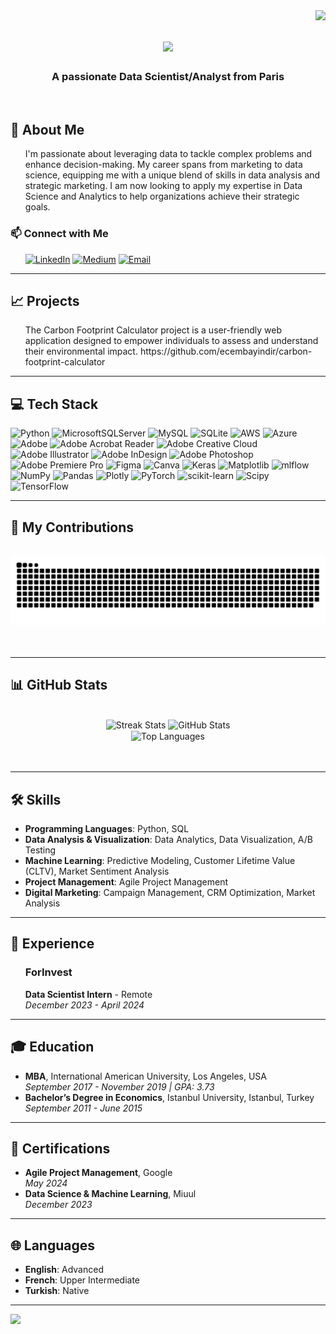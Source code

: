 <img align="right" src="https://visitor-badge.laobi.icu/badge?page_id=ecembayindir.ecembayindir" />

<h1 align="center">
    <img src="https://readme-typing-svg.herokuapp.com/?font=Righteous&size=35&center=true&vCenter=true&width=500&height=70&duration=4000&lines=Hi+There!+👋;" />
</h1>

<h3 align="center">A passionate Data Scientist/Analyst from Paris</h3>

<br/>

<h2>🚀 <strong>About Me</strong></h2>
<p><ul>
  I'm passionate about leveraging data to tackle complex problems and enhance decision-making. My career spans from marketing to data science, equipping me with a unique blend of skills in data analysis and strategic marketing. I am now looking to apply my expertise in Data Science and Analytics to help organizations achieve their strategic goals.
</p></ul>

<h3>📫 <strong>Connect with Me</strong></h3>
<ul>
  
[![LinkedIn](https://img.shields.io/badge/LinkedIn-%230077B5.svg?logo=linkedin&logoColor=white)](https://linkedin.com/in/ecembayindir) 
[![Medium](https://img.shields.io/badge/Medium-12100E?logo=medium&logoColor=white)](https://medium.com/@ecembayindir)
[![Email](https://img.shields.io/badge/Email-D14836?logo=gmail&logoColor=white)](mailto:ecmbyndr@gmail.com)

</ul>

<hr>

<h2>📈 <strong>Projects</strong></h2>
<ul>
The Carbon Footprint Calculator project is a user-friendly web application designed to empower individuals to assess and understand their environmental impact. https://github.com/ecembayindir/carbon-footprint-calculator
</ul>

<hr>

<h2>💻 <strong> Tech Stack</strong></h2>

![Python](https://img.shields.io/badge/python-3670A0?style=for-the-badge&logo=python&logoColor=ffdd54) ![MicrosoftSQLServer](https://img.shields.io/badge/Microsoft%20SQL%20Server-CC2927?style=for-the-badge&logo=microsoft%20sql%20server&logoColor=white) ![MySQL](https://img.shields.io/badge/mysql-4479A1.svg?style=for-the-badge&logo=mysql&logoColor=white) ![SQLite](https://img.shields.io/badge/sqlite-%2307405e.svg?style=for-the-badge&logo=sqlite&logoColor=white) ![AWS](https://img.shields.io/badge/AWS-%23FF9900.svg?style=for-the-badge&logo=amazon-aws&logoColor=white) ![Azure](https://img.shields.io/badge/azure-%230072C6.svg?style=for-the-badge&logo=microsoftazure&logoColor=white) ![Adobe](https://img.shields.io/badge/adobe-%23FF0000.svg?style=for-the-badge&logo=adobe&logoColor=white) ![Adobe Acrobat Reader](https://img.shields.io/badge/Adobe%20Acrobat%20Reader-EC1C24.svg?style=for-the-badge&logo=Adobe%20Acrobat%20Reader&logoColor=white) ![Adobe Creative Cloud](https://img.shields.io/badge/Adobe%20Creative%20Cloud-DA1F26.svg?style=for-the-badge&logo=Adobe%20Creative%20Cloud&logoColor=white) ![Adobe Illustrator](https://img.shields.io/badge/adobe%20illustrator-%23FF9A00.svg?style=for-the-badge&logo=adobe%20illustrator&logoColor=white) ![Adobe InDesign](https://img.shields.io/badge/Adobe%20InDesign-49021F?style=for-the-badge&logo=adobeindesign&logoColor=FF3366) ![Adobe Photoshop](https://img.shields.io/badge/adobe%20photoshop-%2331A8FF.svg?style=for-the-badge&logo=adobe%20photoshop&logoColor=white) ![Adobe Premiere Pro](https://img.shields.io/badge/Adobe%20Premiere%20Pro-9999FF.svg?style=for-the-badge&logo=Adobe%20Premiere%20Pro&logoColor=white) ![Figma](https://img.shields.io/badge/figma-%23F24E1E.svg?style=for-the-badge&logo=figma&logoColor=white) ![Canva](https://img.shields.io/badge/Canva-%2300C4CC.svg?style=for-the-badge&logo=Canva&logoColor=white) ![Keras](https://img.shields.io/badge/Keras-%23D00000.svg?style=for-the-badge&logo=Keras&logoColor=white) ![Matplotlib](https://img.shields.io/badge/Matplotlib-%23ffffff.svg?style=for-the-badge&logo=Matplotlib&logoColor=black) ![mlflow](https://img.shields.io/badge/mlflow-%23d9ead3.svg?style=for-the-badge&logo=numpy&logoColor=blue) ![NumPy](https://img.shields.io/badge/numpy-%23013243.svg?style=for-the-badge&logo=numpy&logoColor=white) ![Pandas](https://img.shields.io/badge/pandas-%23150458.svg?style=for-the-badge&logo=pandas&logoColor=white) ![Plotly](https://img.shields.io/badge/Plotly-%233F4F75.svg?style=for-the-badge&logo=plotly&logoColor=white) ![PyTorch](https://img.shields.io/badge/PyTorch-%23EE4C2C.svg?style=for-the-badge&logo=PyTorch&logoColor=white) ![scikit-learn](https://img.shields.io/badge/scikit--learn-%23F7931E.svg?style=for-the-badge&logo=scikit-learn&logoColor=white) ![Scipy](https://img.shields.io/badge/SciPy-%230C55A5.svg?style=for-the-badge&logo=scipy&logoColor=%white) ![TensorFlow](https://img.shields.io/badge/TensorFlow-%23FF6F00.svg?style=for-the-badge&logo=TensorFlow&logoColor=white)
<hr>

<h2>🐍 My Contributions</h2>
  <br>
  <img alt="snake eating my contributions" src="https://raw.githubusercontent.com/salesp07/salesp07/output/github-contribution-grid-snake.svg" />
  <br/><br/><br/>
  
<hr>
  
<h2>📊 <strong> GitHub Stats</strong></h2>
<br>
<div align="center">
  <img width=390 height=200 src="https://github-readme-streak-stats.herokuapp.com/?user=ecembayindir&theme=monokai&hide_border=false" alt="Streak Stats"/>
<img width=390 height=200 src="https://github-readme-stats.vercel.app/api?username=ecembayindir&theme=monokai&hide_border=false&include_all_commits=false&count_private=false&show_icons=true&rank_icon=github" alt="GitHub Stats"/>
<br/>
  <img width=390 height=200 align="center" src="https://github-readme-stats.vercel.app/api/top-langs/?username=ecembayindir&theme=monokai&hide_border=false&include_all_commits=false&count_private=false&layout=compact" alt="Top Languages"/>
</div>
<br/><br/>

<hr>

<h2>🛠️ <strong>Skills</strong></h2>
<ul>
  <li><strong>Programming Languages</strong>: Python, SQL</li>
  <li><strong>Data Analysis & Visualization</strong>: Data Analytics, Data Visualization, A/B Testing</li>
  <li><strong>Machine Learning</strong>: Predictive Modeling, Customer Lifetime Value (CLTV), Market Sentiment Analysis</li>
  <li><strong>Project Management</strong>: Agile Project Management</li>
  <li><strong>Digital Marketing</strong>: Campaign Management, CRM Optimization, Market Analysis</li>
</ul>

<hr>

<h2>💼 <strong>Experience</strong></h2>
<ul>
<h3>ForInvest</h3>
<p><strong>Data Scientist Intern</strong> - Remote<br>
<i>December 2023 - April 2024</i></p>
</ul>
<hr>

<h2>🎓 <strong>Education</strong></h2>
<ul>
  <li><strong>MBA</strong>, International American University, Los Angeles, USA<br>
  <i>September 2017 - November 2019 | GPA: 3.73</i></li>
  <li><strong>Bachelor’s Degree in Economics</strong>, Istanbul University, Istanbul, Turkey<br>
  <i>September 2011 - June 2015</i></li>
</ul>

<hr>

<h2>📜 <strong>Certifications</strong></h2>
<ul>
  <li><strong>Agile Project Management</strong>, Google<br>
  <i>May 2024</i></li>
  <li><strong>Data Science & Machine Learning</strong>, Miuul<br>
  <i>December 2023</i></li>
</ul>

<hr>

<h2>🌐 <strong>Languages</strong></h2>
<ul>
  <li><strong>English</strong>: Advanced</li>
  <li><strong>French</strong>: Upper Intermediate</li>
  <li><strong>Turkish</strong>: Native</li>
</ul>


---
[![](https://visitcount.itsvg.in/api?id=ecembayindir&icon=0&color=0)](https://visitcount.itsvg.in)

<!-- Proudly created with GPRM ( https://gprm.itsvg.in ) -->
